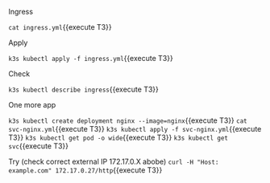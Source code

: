 Ingress

`cat ingress.yml`{{execute T3}}

Apply

`k3s kubectl apply -f ingress.yml`{{execute T3}}

Check 

`k3s kubectl describe ingress`{{execute T3}}

One more app

`k3s kubectl create deployment nginx --image=nginx`{{execute T3}}
`cat svc-nginx.yml`{{execute T3}}
`k3s kubectl apply -f svc-nginx.yml`{{execute T3}}
`k3s kubectl get pod -o wide`{{execute T3}}
`k3s kubectl get svc`{{execute T3}}


Try (check correct external IP 172.17.0.X abobe)
`curl -H "Host: example.com" 172.17.0.27/http`{{execute T3}}
